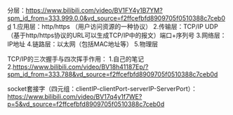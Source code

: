 分层：https://www.bilibili.com/video/BV1FY4y1B7YM?spm_id_from=333.999.0.0&vd_source=f2ffcefbfd8909705f0510388c7ceb0d
1.应用层：http/https （用户访问资源的一种协议）
2.传输层：TCP/IP UDP （基于http/https协议的URL可以生成TCP/IP中的报文）端口+序列号
3.网络层：IP地址
4.链路层：以太网（包括MAC地址等）
5.物理层


TCP/IP的三次握手与四次挥手作用：
1.自己的笔记
2.https://www.bilibili.com/video/BV18h41187Ep/?spm_id_from=333.788&vd_source=f2ffcefbfd8909705f0510388c7ceb0d

socket套接字（四元组：clientIP-clientPort-serverIP-ServerPort）：https://www.bilibili.com/video/BV17q4y1f7WE?p=5&vd_source=f2ffcefbfd8909705f0510388c7ceb0d